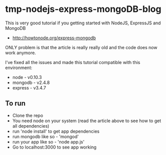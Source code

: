 tmp-nodejs-express-mongoDB-blog
===============================

This is very good tutorial if you getting started with NodeJS, ExpressJS and MongoDB 
- http://howtonode.org/express-mongodb

ONLY problem is that the article is really really old and the code does now work anymore.

I've fixed all the issues and made this tutorial compatible with this environment:
* node - v0.10.3
* mongodb - v2.4.8
* express - v3.4.7


To run
---
* Clone the repo
* You need node on your system (read the article above to see how to get all dependencies)
* run 'node install' to get app dependencies
* run mongodb like so - 'mongod'
* run your app like so - 'node app.js'
* Go to localhost:3000 to see app working
